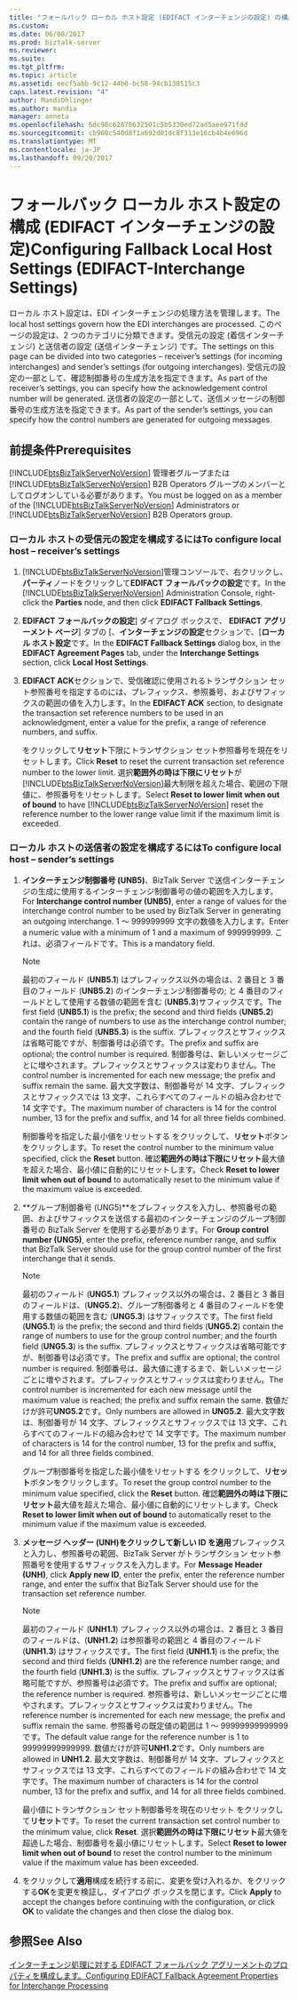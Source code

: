 ```yaml
---
title: "フォールバック ローカル ホスト設定 (EDIFACT インターチェンジの設定) の構成 |Microsoft ドキュメント"
ms.custom: 
ms.date: 06/08/2017
ms.prod: biztalk-server
ms.reviewer: 
ms.suite: 
ms.tgt_pltfrm: 
ms.topic: article
ms.assetid: eecf5abb-9c12-44b0-bc58-94cb138515c3
caps.latest.revision: "4"
author: MandiOhlinger
ms.author: mandia
manager: anneta
ms.openlocfilehash: 6dc98c62870632501c5b5330ed72ad5aee971fdd
ms.sourcegitcommit: cb908c540d8f1a692d01dc8f313e16cb4b4e696d
ms.translationtype: MT
ms.contentlocale: ja-JP
ms.lasthandoff: 09/20/2017
---
```

# <a name="configuring-fallback-local-host-settings-edifact-interchange-settings"></a><span data-ttu-id="00bb2-102">フォールバック ローカル ホスト設定の構成 (EDIFACT インターチェンジの設定)</span><span class="sxs-lookup"><span data-stu-id="00bb2-102">Configuring Fallback Local Host Settings (EDIFACT-Interchange Settings)</span></span>
<span data-ttu-id="00bb2-103">ローカル ホスト設定は、EDI インターチェンジの処理方法を管理します。</span><span class="sxs-lookup"><span data-stu-id="00bb2-103">The local host settings govern how the EDI interchanges are processed.</span></span> <span data-ttu-id="00bb2-104">このページの設定は、2 つのカテゴリに分類できます。受信元の設定 (着信インターチェンジ) と送信者の設定 (送信インターチェンジ) です。</span><span class="sxs-lookup"><span data-stu-id="00bb2-104">The settings on this page can be divided into two categories – receiver’s settings (for incoming interchanges) and sender’s settings (for outgoing interchanges).</span></span> <span data-ttu-id="00bb2-105">受信元の設定の一部として、確認制御番号の生成方法を指定できます。</span><span class="sxs-lookup"><span data-stu-id="00bb2-105">As part of the receiver’s settings, you can specify how the acknowledgement control number will be generated.</span></span> <span data-ttu-id="00bb2-106">送信者の設定の一部として、送信メッセージの制御番号の生成方法を指定できます。</span><span class="sxs-lookup"><span data-stu-id="00bb2-106">As part of the sender’s settings, you can specify how the control numbers are generated for outgoing messages.</span></span>  
  
## <a name="prerequisites"></a><span data-ttu-id="00bb2-107">前提条件</span><span class="sxs-lookup"><span data-stu-id="00bb2-107">Prerequisites</span></span>  
 <span data-ttu-id="00bb2-108">[!INCLUDE[btsBizTalkServerNoVersion](../includes/btsbiztalkservernoversion-md.md)] 管理者グループまたは [!INCLUDE[btsBizTalkServerNoVersion](../includes/btsbiztalkservernoversion-md.md)] B2B Operators グループのメンバーとしてログオンしている必要があります。</span><span class="sxs-lookup"><span data-stu-id="00bb2-108">You must be logged on as a member of the [!INCLUDE[btsBizTalkServerNoVersion](../includes/btsbiztalkservernoversion-md.md)] Administrators or [!INCLUDE[btsBizTalkServerNoVersion](../includes/btsbiztalkservernoversion-md.md)] B2B Operators group.</span></span>  
  
### <a name="to-configure-local-host--receivers-settings"></a><span data-ttu-id="00bb2-109">ローカル ホストの受信元の設定を構成するには</span><span class="sxs-lookup"><span data-stu-id="00bb2-109">To configure local host – receiver’s settings</span></span>  
  
1.  <span data-ttu-id="00bb2-110">[!INCLUDE[btsBizTalkServerNoVersion](../includes/btsbiztalkservernoversion-md.md)]管理コンソールで、右クリックし、**パーティ**ノードをクリックして**EDIFACT フォールバックの設定**です。</span><span class="sxs-lookup"><span data-stu-id="00bb2-110">In the [!INCLUDE[btsBizTalkServerNoVersion](../includes/btsbiztalkservernoversion-md.md)] Administration Console, right-click the **Parties** node, and then click **EDIFACT Fallback Settings**.</span></span>  
  
2.  <span data-ttu-id="00bb2-111">**EDIFACT フォールバックの設定**] ダイアログ ボックスで、 **EDIFACT アグリーメント ページ**] タブの [、**インターチェンジの設定**セクションで、[**ローカル ホスト設定**です。</span><span class="sxs-lookup"><span data-stu-id="00bb2-111">In the **EDIFACT Fallback Settings** dialog box, in the **EDIFACT Agreement Pages** tab, under the **Interchange Settings** section, click **Local Host Settings**.</span></span>  
  
3.  <span data-ttu-id="00bb2-112">**EDIFACT ACK**セクションで、受信確認に使用されるトランザクション セット参照番号を指定するのには、プレフィックス、参照番号、およびサフィックスの範囲の値を入力します。</span><span class="sxs-lookup"><span data-stu-id="00bb2-112">In the **EDIFACT ACK** section, to designate the transaction set reference numbers to be used in an acknowledgment, enter a value for the prefix, a range of reference numbers, and suffix.</span></span>  
  
     <span data-ttu-id="00bb2-113">をクリックして**リセット**下限にトランザクション セット参照番号を現在をリセットします。</span><span class="sxs-lookup"><span data-stu-id="00bb2-113">Click **Reset** to reset the current transaction set reference number to the lower limit.</span></span> <span data-ttu-id="00bb2-114">選択**範囲外の時は下限にリセット**が[!INCLUDE[btsBizTalkServerNoVersion](../includes/btsbiztalkservernoversion-md.md)]最大制限を超えた場合、範囲の下限値に、参照番号をリセットします。</span><span class="sxs-lookup"><span data-stu-id="00bb2-114">Select **Reset to lower limit when out of bound** to have [!INCLUDE[btsBizTalkServerNoVersion](../includes/btsbiztalkservernoversion-md.md)] reset the reference number to the lower range value limit if the maximum limit is exceeded.</span></span>  
  
### <a name="to-configure-local-host--senders-settings"></a><span data-ttu-id="00bb2-115">ローカル ホストの送信者の設定を構成するには</span><span class="sxs-lookup"><span data-stu-id="00bb2-115">To configure local host – sender’s settings</span></span>  
  
1.  <span data-ttu-id="00bb2-116">**インターチェンジ制御番号 (UNB5)**、BizTalk Server で送信インターチェンジの生成に使用するインターチェンジ制御番号の値の範囲を入力します。</span><span class="sxs-lookup"><span data-stu-id="00bb2-116">For **Interchange control number (UNB5)**, enter a range of values for the interchange control number to be used by BizTalk Server in generating an outgoing interchange.</span></span> <span data-ttu-id="00bb2-117">1 ～ 999999999 文字の数値を入力します。</span><span class="sxs-lookup"><span data-stu-id="00bb2-117">Enter a numeric value with a minimum of 1 and a maximum of 999999999.</span></span> <span data-ttu-id="00bb2-118">これは、必須フィールドです。</span><span class="sxs-lookup"><span data-stu-id="00bb2-118">This is a mandatory field.</span></span>  
  
    > [!NOTE]
    >  <span data-ttu-id="00bb2-119">最初のフィールド (**UNB5.1**) はプレフィックス以外の場合は、2 番目と 3 番目のフィールド (**UNB5.2**) のインターチェンジ制御番号の; と 4 番目のフィールドとして使用する数値の範囲を含む (**UNB5.3**)サフィックスです。</span><span class="sxs-lookup"><span data-stu-id="00bb2-119">The first field (**UNB5.1**) is the prefix; the second and third fields (**UNB5.2**) contain the range of numbers to use as the interchange control number; and the fourth field (**UNB5.3**) is the suffix.</span></span> <span data-ttu-id="00bb2-120">プレフィックスとサフィックスは省略可能ですが、制御番号は必須です。</span><span class="sxs-lookup"><span data-stu-id="00bb2-120">The prefix and suffix are optional; the control number is required.</span></span> <span data-ttu-id="00bb2-121">制御番号は、新しいメッセージごとに増やされます。プレフィックスとサフィックスは変わりません。</span><span class="sxs-lookup"><span data-stu-id="00bb2-121">The control number is incremented for each new message; the prefix and suffix remain the same.</span></span> <span data-ttu-id="00bb2-122">最大文字数は、制御番号が 14 文字、プレフィックスとサフィックスでは 13 文字、これらすべてのフィールドの組み合わせで 14 文字です。</span><span class="sxs-lookup"><span data-stu-id="00bb2-122">The maximum number of characters is 14 for the control number, 13 for the prefix and suffix, and 14 for all three fields combined.</span></span>  
    >   
    >  <span data-ttu-id="00bb2-123">制御番号を指定した最小値をリセットする をクリックして、**リセット**ボタンをクリックします。</span><span class="sxs-lookup"><span data-stu-id="00bb2-123">To reset the control number to the minimum value specified, click the **Reset** button.</span></span> <span data-ttu-id="00bb2-124">確認**範囲外の時は下限にリセット**最大値を超えた場合、最小値に自動的にリセットします。</span><span class="sxs-lookup"><span data-stu-id="00bb2-124">Check **Reset to lower limit when out of bound** to automatically reset to the minimum value if the maximum value is exceeded.</span></span>  
  
2.  <span data-ttu-id="00bb2-125">**グループ制御番号 (UNG5)**をプレフィックスを入力し、参照番号の範囲、およびサフィックスを送信する最初のインターチェンジのグループ制御番号の BizTalk Server を使用する必要があります。</span><span class="sxs-lookup"><span data-stu-id="00bb2-125">For **Group control number (UNG5)**, enter the prefix, reference number range, and suffix that BizTalk Server should use for the group control number of the first interchange that it sends.</span></span>  
  
    > [!NOTE]
    >  <span data-ttu-id="00bb2-126">最初のフィールド (**UNG5.1**) プレフィックス以外の場合は、2 番目と 3 番目のフィールドは、(**UNG5.2**)、グループ制御番号と 4 番目のフィールドを使用する数値の範囲を含む (**UNG5.3**) はサフィックスです。</span><span class="sxs-lookup"><span data-stu-id="00bb2-126">The first field (**UNG5.1**) is the prefix; the second and third fields (**UNG5.2**) contain the range of numbers to use for the group control number; and the fourth field (**UNG5.3**) is the suffix.</span></span> <span data-ttu-id="00bb2-127">プレフィックスとサフィックスは省略可能ですが、制御番号は必須です。</span><span class="sxs-lookup"><span data-stu-id="00bb2-127">The prefix and suffix are optional; the control number is required.</span></span> <span data-ttu-id="00bb2-128">制御番号は、最大値に達するまで、新しいメッセージごとに増やされます。プレフィックスとサフィックスは変わりません。</span><span class="sxs-lookup"><span data-stu-id="00bb2-128">The control number is incremented for each new message until the maximum value is reached; the prefix and suffix remain the same.</span></span> <span data-ttu-id="00bb2-129">数値だけが許可**UNG5.2**です。</span><span class="sxs-lookup"><span data-stu-id="00bb2-129">Only numbers are allowed in **UNG5.2**.</span></span> <span data-ttu-id="00bb2-130">最大文字数は、制御番号が 14 文字、プレフィックスとサフィックスでは 13 文字、これらすべてのフィールドの組み合わせで 14 文字です。</span><span class="sxs-lookup"><span data-stu-id="00bb2-130">The maximum number of characters is 14 for the control number, 13 for the prefix and suffix, and 14 for all three fields combined.</span></span>  
    >   
    >  <span data-ttu-id="00bb2-131">グループ制御番号を指定した最小値をリセットする をクリックして、**リセット**ボタンをクリックします。</span><span class="sxs-lookup"><span data-stu-id="00bb2-131">To reset the group control number to the minimum value specified, click the **Reset** button.</span></span> <span data-ttu-id="00bb2-132">確認**範囲外の時は下限にリセット**最大値を超えた場合、最小値に自動的にリセットします。</span><span class="sxs-lookup"><span data-stu-id="00bb2-132">Check **Reset to lower limit when out of bound** to automatically reset to the minimum value if the maximum value is exceeded.</span></span>  
  
3.  <span data-ttu-id="00bb2-133">**メッセージ ヘッダー (UNH)**をクリックして**新しい ID を適用**プレフィックスと入力し、参照番号の範囲、BizTalk Server がトランザクション セット参照番号を使用するサフィックスを入力します。</span><span class="sxs-lookup"><span data-stu-id="00bb2-133">For **Message Header (UNH)**, click **Apply new ID**, enter the prefix, enter the reference number range, and enter the suffix that BizTalk Server should use for the transaction set reference number.</span></span>  
  
    > [!NOTE]
    >  <span data-ttu-id="00bb2-134">最初のフィールド (**UNH1.1**) プレフィックス以外の場合は、2 番目と 3 番目のフィールドは、(**UNH1.2**) は参照番号の範囲と 4 番目のフィールド (**UNH1.3**) はサフィックスです。</span><span class="sxs-lookup"><span data-stu-id="00bb2-134">The first field (**UNH1.1**) is the prefix; the second and third fields (**UNH1.2**) are the reference number range; and the fourth field (**UNH1.3**) is the suffix.</span></span> <span data-ttu-id="00bb2-135">プレフィックスとサフィックスは省略可能ですが、参照番号は必須です。</span><span class="sxs-lookup"><span data-stu-id="00bb2-135">The prefix and suffix are optional; the reference number is required.</span></span> <span data-ttu-id="00bb2-136">参照番号は、新しいメッセージごとに増やされます。プレフィックスとサフィックスは変わりません。</span><span class="sxs-lookup"><span data-stu-id="00bb2-136">The reference number is incremented for each new message; the prefix and suffix remain the same.</span></span> <span data-ttu-id="00bb2-137">参照番号の既定値の範囲は 1 ～ 99999999999999 です。</span><span class="sxs-lookup"><span data-stu-id="00bb2-137">The default value range for the reference number is 1 to 99999999999999.</span></span> <span data-ttu-id="00bb2-138">数値だけが許可**UNH1.2**です。</span><span class="sxs-lookup"><span data-stu-id="00bb2-138">Only numbers are allowed in **UNH1.2**.</span></span> <span data-ttu-id="00bb2-139">最大文字数は、制御番号が 14 文字、プレフィックスとサフィックスでは 13 文字、これらすべてのフィールドの組み合わせで 14 文字です。</span><span class="sxs-lookup"><span data-stu-id="00bb2-139">The maximum number of characters is 14 for the control number, 13 for the prefix and suffix, and 14 for all three fields combined.</span></span>  
    >   
    >  <span data-ttu-id="00bb2-140">最小値にトランザクション セット制御番号を現在のリセット をクリックして**リセット**です。</span><span class="sxs-lookup"><span data-stu-id="00bb2-140">To reset the current transaction set control number to the minimum value, click **Reset**.</span></span> <span data-ttu-id="00bb2-141">選択**範囲外の時は下限にリセット**最大値を超過した場合、制御番号を最小値にリセットします。</span><span class="sxs-lookup"><span data-stu-id="00bb2-141">Select **Reset to lower limit when out of bound** to reset the control number to the minimum value if the maximum value has been exceeded.</span></span>  
  
4.  <span data-ttu-id="00bb2-142">をクリックして**適用**構成を続行する前に、変更を受け入れるか、をクリックする**OK**を変更を検証し、ダイアログ ボックスを閉じます。</span><span class="sxs-lookup"><span data-stu-id="00bb2-142">Click **Apply** to accept the changes before continuing with the configuration, or click **OK** to validate the changes and then close the dialog box.</span></span>  
  
## <a name="see-also"></a><span data-ttu-id="00bb2-143">参照</span><span class="sxs-lookup"><span data-stu-id="00bb2-143">See Also</span></span>  
 [<span data-ttu-id="00bb2-144">インターチェンジ処理に対する EDIFACT フォールバック アグリーメントのプロパティを構成します。</span><span class="sxs-lookup"><span data-stu-id="00bb2-144">Configuring EDIFACT Fallback Agreement Properties for Interchange Processing</span></span>](../core/configuring-edifact-fallback-agreement-properties-for-interchange-processing.md)